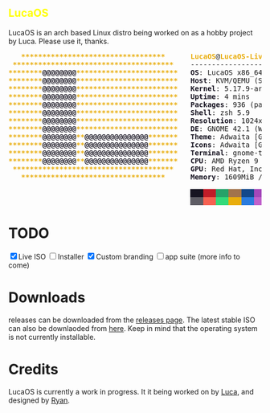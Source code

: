 ## <span style="color:yellow">LucaOS</span>

LucaOS is an arch based Linux distro being worked on as a hobby project by Luca. Please use it, thanks.

<pre><font color="#E9AD0C"><b>   **********************************</b></font>      <font color="#E9AD0C"><b>LucaOS</b></font>@<font color="#E9AD0C"><b>LucaOS-Live</b></font> 
<font color="#E9AD0C"><b> **************************************</b></font>    ------------------ 
<font color="#E9AD0C"><b>********</b></font><font color="#171421"><b>@@@@@@@@</b></font><font color="#E9AD0C"><b>************************</b></font>   <font color="#171421"><b>OS</b></font>: LucaOS x86_64 
<font color="#E9AD0C"><b>********</b></font><font color="#171421"><b>@@@@@@@@</b></font><font color="#E9AD0C"><b>************************</b></font>   <font color="#171421"><b>Host</b></font>: KVM/QEMU (Standard PC (Q35 + ICH9, 2009) pc-q35-7.0) 
<font color="#E9AD0C"><b>********</b></font><font color="#171421"><b>@@@@@@@@</b></font><font color="#E9AD0C"><b>************************</b></font>   <font color="#171421"><b>Kernel</b></font>: 5.17.9-arch1-1 
<font color="#E9AD0C"><b>********</b></font><font color="#171421"><b>@@@@@@@@</b></font><font color="#E9AD0C"><b>************************</b></font>   <font color="#171421"><b>Uptime</b></font>: 4 mins 
<font color="#E9AD0C"><b>********</b></font><font color="#171421"><b>@@@@@@@@</b></font><font color="#E9AD0C"><b>************************</b></font>   <font color="#171421"><b>Packages</b></font>: 936 (pacman) 
<font color="#E9AD0C"><b>********</b></font><font color="#171421"><b>@@@@@@@@</b></font><font color="#E9AD0C"><b>************************</b></font>   <font color="#171421"><b>Shell</b></font>: zsh 5.9 
<font color="#E9AD0C"><b>********</b></font><font color="#171421"><b>@@@@@@@@</b></font><font color="#E9AD0C"><b>************************</b></font>   <font color="#171421"><b>Resolution</b></font>: 1024x768 
<font color="#E9AD0C"><b>********</b></font><font color="#171421"><b>@@@@@@@@</b></font><font color="#E9AD0C"><b>************************</b></font>   <font color="#171421"><b>DE</b></font>: GNOME 42.1 (Wayland) 
<font color="#E9AD0C"><b>********</b></font><font color="#171421"><b>@@@@@@@@</b></font><font color="#E9AD0C"><b>**</b></font><font color="#171421"><b>@@@@@@@@@@@@@@@</b></font><font color="#E9AD0C"><b>*******</b></font>   <font color="#171421"><b>Theme</b></font>: Adwaita [GTK2/3] 
<font color="#E9AD0C"><b>********</b></font><font color="#171421"><b>@@@@@@@@</b></font><font color="#E9AD0C"><b>**</b></font><font color="#171421"><b>@@@@@@@@@@@@@@@</b></font><font color="#E9AD0C"><b>*******</b></font>   <font color="#171421"><b>Icons</b></font>: Adwaita [GTK2/3] 
<font color="#E9AD0C"><b>********</b></font><font color="#171421"><b>@@@@@@@@</b></font><font color="#E9AD0C"><b>**</b></font><font color="#171421"><b>@@@@@@@@@@@@@@@</b></font><font color="#E9AD0C"><b>*******</b></font>   <font color="#171421"><b>Terminal</b></font>: gnome-terminal 
<font color="#E9AD0C"><b>********</b></font><font color="#171421"><b>@@@@@@@@</b></font><font color="#E9AD0C"><b>**</b></font><font color="#171421"><b>@@@@@@@@@@@@@@@</b></font><font color="#E9AD0C"><b>*******</b></font>   <font color="#171421"><b>CPU</b></font>: AMD Ryzen 9 3900X (8) @ 3.799GHz 
<font color="#E9AD0C"><b> **************************************</b></font>    <font color="#171421"><b>GPU</b></font>: Red Hat, Inc. QEMU Virtual Machine 
<font color="#E9AD0C"><b>   **********************************</b></font>      <font color="#171421"><b>Memory</b></font>: 1609MiB / 7947MiB 

                                           <span style="background-color:#171421"><font color="#171421">   </font></span><span style="background-color:#C01C28"><font color="#C01C28">   </font></span><span style="background-color:#26A269"><font color="#26A269">   </font></span><span style="background-color:#A2734C"><font color="#A2734C">   </font></span><span style="background-color:#12488B"><font color="#12488B">   </font></span><span style="background-color:#A347BA"><font color="#A347BA">   </font></span><span style="background-color:#2AA1B3"><font color="#2AA1B3">   </font></span><span style="background-color:#D0CFCC"><font color="#D0CFCC">   </font></span>
                                           <span style="background-color:#5E5C64"><font color="#5E5C64">   </font></span><span style="background-color:#F66151"><font color="#F66151">   </font></span><span style="background-color:#33DA7A"><font color="#33DA7A">   </font></span><span style="background-color:#E9AD0C"><font color="#E9AD0C">   </font></span><span style="background-color:#2A7BDE"><font color="#2A7BDE">   </font></span><span style="background-color:#C061CB"><font color="#C061CB">   </font></span><span style="background-color:#33C7DE"><font color="#33C7DE">   </font></span><span style="background-color:#FFFFFF"><font color="#FFFFFF">   </font></span>
</pre>

# TODO

<input type="checkbox" checked>Live ISO</input>
<input type="checkbox">Installer</input>
<input type="checkbox" checked>Custom branding</input>
<input type="checkbox">app suite (more info to come)</input>


# Downloads
releases can be downloaded from the [releases page](https://github.com/jumpers775/LucaLive/releases). The latest stable ISO can also be downlaoded from [here](https://github.com/jumpers775/LucaLive/releases/download/1.0.0/LucaOS-2022.05.27-x86_64.iso). Keep in mind that the operating system is not currently installable.



# Credits
LucaOS is currently a work in progress. It it being worked on by [Luca](https://github.com/jumpers775), and designed by [Ryan](https://github.com/ryanss0711).

